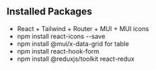 ## Installed Packages
* React + Tailwind + Router + MUI + MUI icons
* npm install react-icons --save
* npm install @mui/x-data-grid for table
* npm install react-hook-form
* npm install @reduxjs/toolkit react-redux